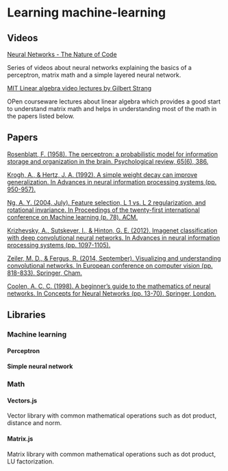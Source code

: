 # Learning machine-learning

## Videos

[Neural Networks - The Nature of Code](https://www.youtube.com/watch?v=XJ7HLz9VYz0&list=PLRqwX-V7Uu6aCibgK1PTWWu9by6XFdCfh "Neural Networks")

Series of videos about neural networks explaining the basics of a perceptron, matrix math and a simple layered neural network.

[MIT Linear algebra video lectures by Gilbert Strang](https://ocw.mit.edu/courses/mathematics/18-06-linear-algebra-spring-2010/)

OPen courseware lectures about linear algebra which provides a good start to understand matrix math and helps in understanding most of the math in the papers listed below.

## Papers
[Rosenblatt, F. (1958). The perceptron: a probabilistic model for information storage and organization in the brain. Psychological review, 65(6), 386.](http://citeseerx.ist.psu.edu/viewdoc/download?doi=10.1.1.335.3398&rep=rep1&type=pdf)

[Krogh, A., & Hertz, J. A. (1992). A simple weight decay can improve generalization. In Advances in neural information processing systems (pp. 950-957).](http://papers.nips.cc/paper/563-a-simple-weight-decay-can-improve-generalization.pdf)

[Ng, A. Y. (2004, July). Feature selection, L 1 vs. L 2 regularization, and rotational invariance. In Proceedings of the twenty-first international conference on Machine learning (p. 78). ACM.](https://icml.cc/Conferences/2004/proceedings/papers/354.pdf)

[Krizhevsky, A., Sutskever, I., & Hinton, G. E. (2012). Imagenet classification with deep convolutional neural networks. In Advances in neural information processing systems (pp. 1097-1105).](https://papers.nips.cc/paper/4824-imagenet-classification-with-deep-convolutional-neural-networks.pdf)

[Zeiler, M. D., & Fergus, R. (2014, September). Visualizing and understanding convolutional networks. In European conference on computer vision (pp. 818-833). Springer, Cham.](https://arxiv.org/pdf/1311.2901.pdf)

[Coolen, A. C. C. (1998). A beginner’s guide to the mathematics of neural networks. In Concepts for Neural Networks (pp. 13-70). Springer, London.](https://pdfs.semanticscholar.org/280b/ad45331f1bc6ef49d3d6a2c781e00927a2dc.pdf)


## Libraries

### Machine learning

#### Perceptron

#### Simple neural network

### Math

#### Vectors.js

Vector library with common mathematical operations such as dot product, distance and norm.

#### Matrix.js

Matrix library with common mathematical operations such as dot product, LU factorization. 
